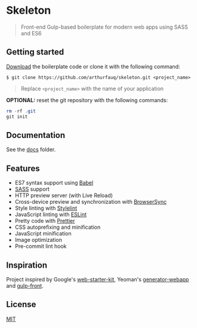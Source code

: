# Skeleton

> Front-end Gulp-based boilerplate for modern web apps using SASS and ES6

## Getting started

[Download](https://github.com/arthurfauq/skeleton/archive/master.zip) the boilerplate code or clone it with the following command:

`$ git clone https://github.com/arthurfauq/skeleton.git <project_name>`

> Replace `<project_name>` with the name of your application

**OPTIONAL:** reset the git repository with the following commands:

```powershell
rm -rf .git
git init
```

## Documentation

See the [docs](docs/README.md) folder.

## Features

- ES7 syntax support using [Babel](https://babeljs.io/)
- [SASS](http://sass-lang.com/) support
- HTTP preview server (with Live Reload)
- Cross-device preview and synchronization with [BrowserSync](https://browsersync.io/)
- Style linting with [Stylelint](https://github.com/stylelint/stylelint)
- JavaScript linting with [ESLint](https://eslint.org/)
- Pretty code with [Prettier](https://github.com/prettier/prettier)
- CSS autoprefixing and minification
- JavaScript minification
- Image optimization
- Pre-commit lint hook

## Inspiration

Project inspired by Google's [web-starter-kit](https://github.com/google/web-starter-kit), Yeoman's [generator-webapp](https://github.com/yeoman/generator-webapp) and [gulp-front](https://github.com/zoxon/gulp-front).

## License

[MIT](LICENSE.md)
